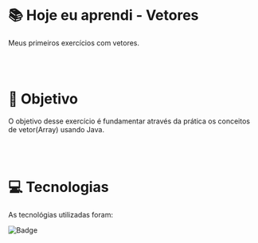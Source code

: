 # :books: Hoje eu aprendi - Vetores
<p>Meus primeiros exercícios com vetores.</p>

<br>
<br>

# :blue_book: Objetivo

O objetivo desse exercício é fundamentar através da prática os conceitos de vetor(Array) usando Java.

<br>
<br>

# :computer: Tecnologias

As tecnológias utilizadas foram:

![Badge](https://img.shields.io/static/v1?label=&message=Java&color=FF4040&style=for-the-badge)
